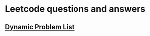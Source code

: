 # Leetcode questions and answers

## [Dynamic Problem List](https://github.com/zhihongl/leetcode/dynamic-problem/README.md)
